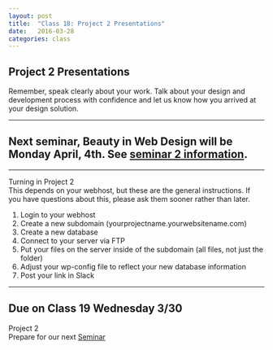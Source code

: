 ```yaml
---
layout: post
title:  "Class 18: Project 2 Presentations"
date:   2016-03-28
categories: class
---
```


## Project 2 Presentations  
Remember, speak clearly about your work. Talk about your design and development process with confidence and let us know how you arrived at your design solution.

---

Next seminar, Beauty in Web Design will be Monday April, 4th. See <a href='{{ base }}/advanced-web-design/seminars/2016/03/28/seminar-2.html'>seminar 2 information<a>.
---

----

Turning in Project 2  
This depends on your webhost, but these are the general instructions. If you have questions about this, please ask them sooner rather than later.

1. Login to your webhost  
2. Create a new subdomain (yourprojectname.yourwebsitename.com)  
3. Create a new database  
4. Connect to your server via FTP  
5. Put your files on the server inside of the subdomain (all files, not just the folder)   
6. Adjust your wp-config file to reflect your new database information   
7. Post your link in Slack  

---


Due on Class 19 Wednesday 3/30
--
Project 2  
Prepare for our next <a href='{{ base }}/advanced-web-design/seminars/2016/03/28/seminar-2.html'>Seminar<a>
